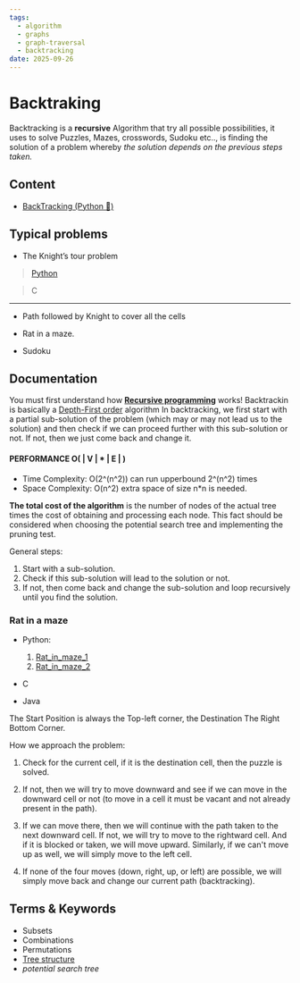 ```yaml
---
tags:
  - algorithm
  - graphs
  - graph-traversal
  - backtracking
date: 2025-09-26
---
```

Backtraking
========

Backtracking is a **recursive** Algorithm that try all possible possibilities, it uses to solve Puzzles, Mazes, crosswords, Sudoku etc.., is finding the solution of a problem whereby *the solution depends on the previous steps taken.*

Content
---------------

* [BackTracking (Python 🐍)](./Python/BackTracking%20(Python%20🐍).md)

Typical problems
----------------

* The Knight’s tour problem

> [Python](https://github.com/Koubae/Algorithm-Complete-Guide/blob/master/Graph-Algorithms/Depth-First-Search/BackTracking/Python/n_queens_on_NxN_chessboard_1.py)

> C

--------------------------

* Path followed by Knight to cover all the cells

* Rat in a maze.

* Sudoku

Documentation
-------------

You must first understand how [**Recursive programming**](https://en.wikipedia.org/wiki/Recursion_(computer_science)) works!
Backtrackin is basically a [Depth-First order](https://en.wikipedia.org/wiki/Depth-first_search) algorithm
In backtracking, we first start with a partial sub-solution of the problem (which may or may not lead us to the solution) and then check if we can proceed further with this sub-solution or not. If not, then we just come back and change it.

#### PERFORMANCE  O( | V | * | E | ) 

* Time Complexity: O(2^(n^2)) can run upperbound 2^(n^2) times
* Space Complexity: O(n^2)  extra space of size n*n is needed.

**The total cost of the algorithm** is the number of nodes of the actual tree times the cost of obtaining and processing each node. This fact should be considered when choosing the potential search tree and implementing the pruning test. 

General steps:

1. Start with a sub-solution.
2. Check if this sub-solution will lead to the solution or not.
3. If not, then come back and change the sub-solution and loop recursively until you find the solution.


### Rat in a maze

- Python:

    1. [Rat_in_maze_1](https://github.com/Koubae/Algorithm-Complete-Guide/blob/master/Graph-Algorithms/Depth-First-Search/BackTracking/Python/rat_in_maze.py)
    2. [Rat_in_maze_2](https://github.com/Koubae/Algorithm-Complete-Guide/blob/master/Graph-Algorithms/Depth-First-Search/BackTracking/Python/rat_in_maze2.py)
    
- C
- Java

The Start Position is always the Top-left corner, the Destination The Right Bottom Corner.


How we approach the problem:

1. Check for the current cell, if it is the destination cell, then the puzzle is solved.

2. If not, then we will try to move downward and see if we can move in the downward cell or not (to move in a cell it must be vacant and not already present in the path).

3. If we can move there, then we will continue with the path taken to the next downward cell.
If not, we will try to move to the rightward cell. And if it is blocked or taken, we will move upward.
Similarly, if we can't move up as well, we will simply move to the left cell.

4. If none of the four moves (down, right, up, or left) are possible, we will simply move back and change our current path (backtracking).


Terms & Keywords
----------------

* Subsets
* Combinations
* Permutations
* [Tree structure](https://en.wikipedia.org/wiki/Tree_structure)
* *potential search tree*

